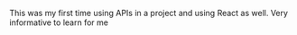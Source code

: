 This was my first time using APIs in a project and using React as well.
Very informative to learn for me 

